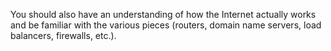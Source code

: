 You should also have an understanding of how the Internet actually works and be familiar with the various pieces (routers, domain name servers, load balancers, firewalls, etc.).